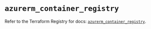 # `azurerm_container_registry`

Refer to the Terraform Registry for docs: [`azurerm_container_registry`](https://registry.terraform.io/providers/hashicorp/azurerm/4.12.0/docs/resources/container_registry).
